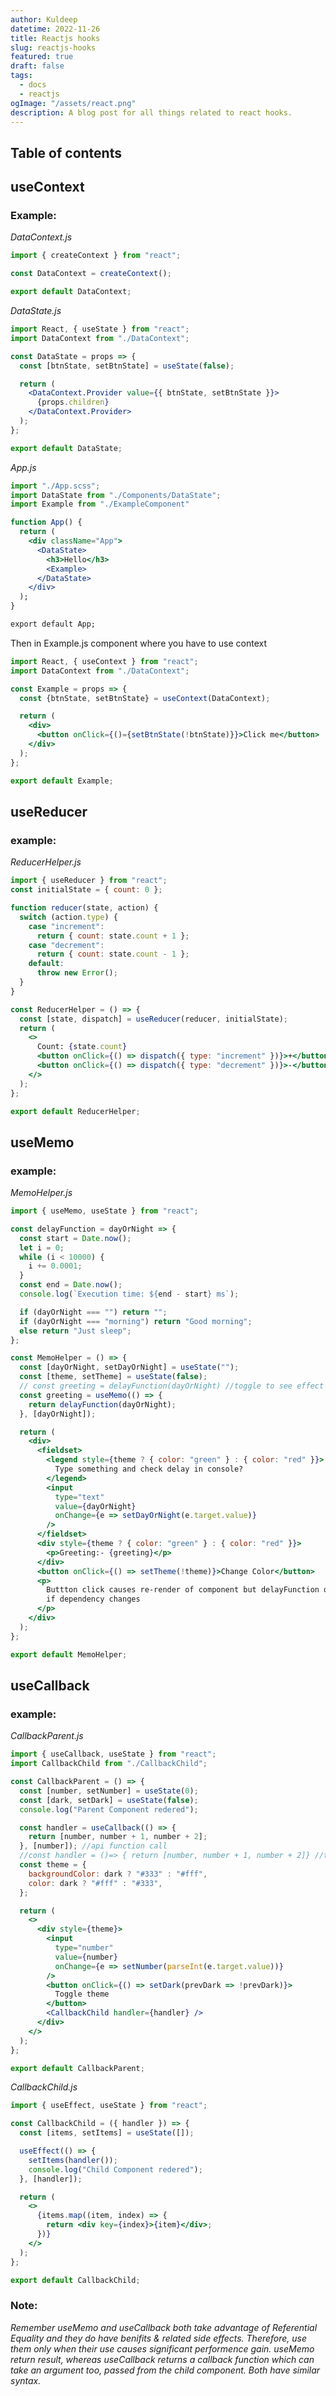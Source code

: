 ```yaml
---
author: Kuldeep
datetime: 2022-11-26
title: Reactjs hooks
slug: reactjs-hooks
featured: true
draft: false
tags:
  - docs
  - reactjs
ogImage: "/assets/react.png"
description: A blog post for all things related to react hooks.
---
```


## Table of contents

## useContext

### Example:

_DataContext.js_

```jsx
import { createContext } from "react";

const DataContext = createContext();

export default DataContext;
```

_DataState.js_

```jsx
import React, { useState } from "react";
import DataContext from "./DataContext";

const DataState = props => {
  const [btnState, setBtnState] = useState(false);

  return (
    <DataContext.Provider value={{ btnState, setBtnState }}>
      {props.children}
    </DataContext.Provider>
  );
};

export default DataState;
```

_App.js_

```jsx
import "./App.scss";
import DataState from "./Components/DataState";
import Example from "./ExampleComponent"

function App() {
  return (
    <div className="App">
      <DataState>
        <h3>Hello</h3>
        <Example>
      </DataState>
    </div>
  );
}

export default App;
```

Then in Example.js component where you have to use context

```jsx
import React, { useContext } from "react";
import DataContext from "./DataContext";

const Example = props => {
  const {btnState, setBtnState} = useContext(DataContext);

  return (
    <div>
      <button onClick={()={setBtnState(!btnState)}}>Click me</button>
    </div>
  );
};

export default Example;
```

## useReducer

### example:

_ReducerHelper.js_

```jsx
import { useReducer } from "react";
const initialState = { count: 0 };

function reducer(state, action) {
  switch (action.type) {
    case "increment":
      return { count: state.count + 1 };
    case "decrement":
      return { count: state.count - 1 };
    default:
      throw new Error();
  }
}

const ReducerHelper = () => {
  const [state, dispatch] = useReducer(reducer, initialState);
  return (
    <>
      Count: {state.count}
      <button onClick={() => dispatch({ type: "increment" })}>+</button>
      <button onClick={() => dispatch({ type: "decrement" })}>-</button>
    </>
  );
};

export default ReducerHelper;
```

## useMemo

### example:

_MemoHelper.js_

```jsx
import { useMemo, useState } from "react";

const delayFunction = dayOrNight => {
  const start = Date.now();
  let i = 0;
  while (i < 10000) {
    i += 0.0001;
  }
  const end = Date.now();
  console.log(`Execution time: ${end - start} ms`);

  if (dayOrNight === "") return "";
  if (dayOrNight === "morning") return "Good morning";
  else return "Just sleep";
};

const MemoHelper = () => {
  const [dayOrNight, setDayOrNight] = useState("");
  const [theme, setTheme] = useState(false);
  // const greeting = delayFunction(dayOrNight) //toggle to see effect of having an expensize function run without useMemo
  const greeting = useMemo(() => {
    return delayFunction(dayOrNight);
  }, [dayOrNight]);

  return (
    <div>
      <fieldset>
        <legend style={theme ? { color: "green" } : { color: "red" }}>
          Type something and check delay in console?
        </legend>
        <input
          type="text"
          value={dayOrNight}
          onChange={e => setDayOrNight(e.target.value)}
        />
      </fieldset>
      <div style={theme ? { color: "green" } : { color: "red" }}>
        <p>Greeting:- {greeting}</p>
      </div>
      <button onClick={() => setTheme(!theme)}>Change Color</button>
      <p>
        Buttton click causes re-render of component but delayFunction only runs
        if dependency changes
      </p>
    </div>
  );
};

export default MemoHelper;
```

## useCallback

### example:

_CallbackParent.js_

```jsx
import { useCallback, useState } from "react";
import CallbackChild from "./CallbackChild";

const CallbackParent = () => {
  const [number, setNumber] = useState(0);
  const [dark, setDark] = useState(false);
  console.log("Parent Component redered");

  const handler = useCallback(() => {
    return [number, number + 1, number + 2];
  }, [number]); //api function call
  //const handler = ()=> { return [number, number + 1, number + 2]} //toggle this api* function to see it run on every render on parent without useCallback hook
  const theme = {
    backgroundColor: dark ? "#333" : "#fff",
    color: dark ? "#fff" : "#333",
  };

  return (
    <>
      <div style={theme}>
        <input
          type="number"
          value={number}
          onChange={e => setNumber(parseInt(e.target.value))}
        />
        <button onClick={() => setDark(prevDark => !prevDark)}>
          Toggle theme
        </button>
        <CallbackChild handler={handler} />
      </div>
    </>
  );
};

export default CallbackParent;
```

_CallbackChild.js_

```jsx
import { useEffect, useState } from "react";

const CallbackChild = ({ handler }) => {
  const [items, setItems] = useState([]);

  useEffect(() => {
    setItems(handler());
    console.log("Child Component redered");
  }, [handler]);

  return (
    <>
      {items.map((item, index) => {
        return <div key={index}>{item}</div>;
      })}
    </>
  );
};

export default CallbackChild;
```

### Note:

_Remember useMemo and useCallback both take advantage of Referential Equality and they do have benifits & related side effects. Therefore, use them only when their use causes significant performence gain. useMemo return result, whereas useCallback returns a callback function which can take an argument too, passed from the child component. Both have similar syntax._
